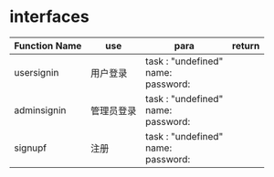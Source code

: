 # interfaces

| Function Name | use | para | return |
|--------|--------|--------|--------|
|usersignin|用户登录| task : "undefined" <br> name: <br> password: <br>|
|adminsignin|管理员登录| task : "undefined" <br> name: <br> password: <br>|
|signupf|注册| task : "undefined" <br> name: <br> password: <br>|
